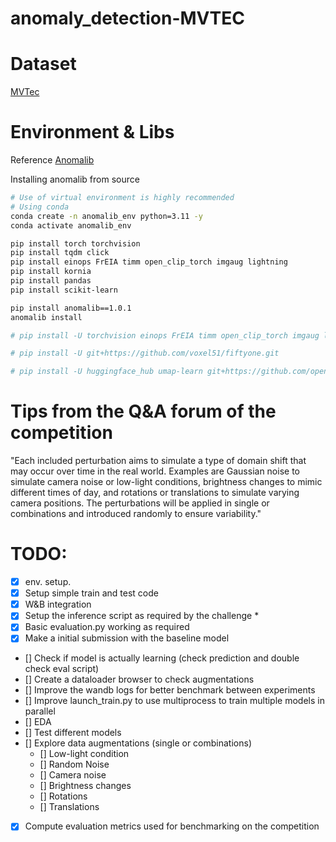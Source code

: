 # anomaly_detection-MVTEC

# Dataset

[MVTec](https://www.mvtec.com/company/research/datasets/mvtec-ad)

# Environment & Libs
Reference
[Anomalib](https://github.com/openvinotoolkit/anomalib)

Installing anomalib from source

```bash
# Use of virtual environment is highly recommended
# Using conda
conda create -n anomalib_env python=3.11 -y
conda activate anomalib_env

pip install torch torchvision
pip install tqdm click
pip install einops FrEIA timm open_clip_torch imgaug lightning
pip install kornia
pip install pandas
pip install scikit-learn

pip install anomalib==1.0.1
anomalib install

# pip install -U torchvision einops FrEIA timm open_clip_torch imgaug lightning kornia openvino git+https://github.com/openvinotoolkit/anomalib.git

# pip install -U git+https://github.com/voxel51/fiftyone.git

# pip install -U huggingface_hub umap-learn git+https://github.com/openai/CLIP.git
```

# Tips from the Q&A forum of the competition

"Each included perturbation aims to simulate a type of domain shift that may occur over time in the real world. Examples are Gaussian noise to simulate camera noise or low-light conditions, brightness changes to mimic different times of day, and rotations or translations to simulate varying camera positions. The perturbations will be applied in single or combinations and introduced randomly to ensure variability."

# TODO:
- [x] env. setup.
- [x] Setup simple train and test code
- [x] W&B integration
- [x] Setup the inference script as required by the challenge *
- [x] Basic evaluation.py working as required
- [x] Make a initial submission with the baseline model
- [] Check if model is actually learning (check prediction and double check eval script)
- [] Create a dataloader browser to check augmentations
- [] Improve the wandb logs for better benchmark between experiments
- [] Improve launch_train.py to use multiprocess to train multiple models in parallel
- [] EDA
- [] Test different models
- [] Explore data augmentations (single or combinations)
    - [] Low-light condition
    - [] Random Noise
    - [] Camera noise
    - [] Brightness changes
    - [] Rotations
    - [] Translations
- [x] Compute evaluation metrics used for benchmarking on the competition